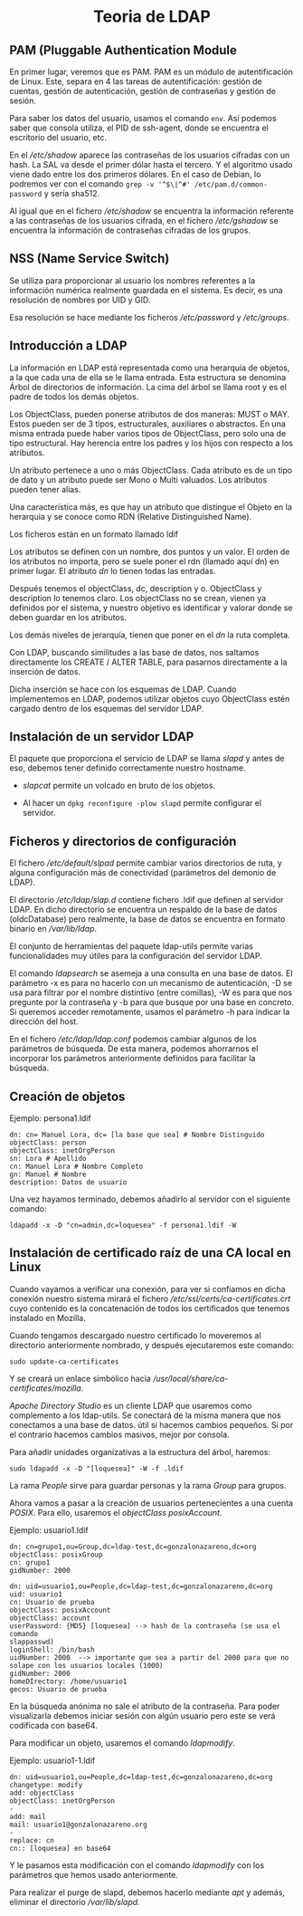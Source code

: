 <div align="center">

# Teoria de LDAP 

</div>

## PAM (Pluggable Authentication Module

En primer lugar, veremos que es PAM. PAM es un módulo de autentificación de Linux.
Este, separa en 4 las tareas de autentificación: gestión de cuentas, gestión de
autenticación, gestión de contraseñas y gestión de sesión.

Para saber los datos del usuario, usamos el comando ```env```.
Así podemos saber que consola utiliza, el PID de ssh-agent, donde se encuentra
el escritorio del usuario, etc.

En el _/etc/shadow_ aparece las contraseñas de los usuarios cifradas con un hash.
La SAL va desde el primer dólar hasta el tercero. Y el algoritmo usado viene
dado entre los dos primeros dólares. En el caso de Debian, lo podremos ver con
el comando ```grep -v '^$\|^#' /etc/pam.d/common-password``` y sería sha512.


Al igual que en el fichero _/etc/shadow_ se encuentra la información referente
a las contraseñas de los usuarios cifrada, en el fichero _/etc/gshadow_ se 
encuentra la información de contraseñas cifradas de los grupos.


## NSS (Name Service Switch)

Se utiliza para proporcionar al usuario los nombres referentes a la información
numérica realmente guardada en el sistema. Es decir, es una resolución de
nombres por UID y GID.

Esa resolución se hace mediante los ficheros _/etc/password_ y _/etc/groups_.

## Introducción a LDAP

La información en LDAP está representada como una herarquía de objetos, a la
que cada una de ella se le llama entrada. Esta estructura se denomina Árbol
de directorios de información. La cima del árbol se llama root y es el padre
de todos los demás objetos.

Los ObjectClass, pueden ponerse atributos de dos maneras: MUST o MAY. 
Estos pueden ser de 3 tipos, estructurales, auxiliares o abstractos. En una
misma entrada puede haber varios tipos de ObjectClass, pero solo una de tipo 
estructural. Hay herencia entre los padres y los hijos con respecto a los
atributos.

Un atributo pertenece a uno o más ObjectClass. Cada atributo es de un tipo de
dato y un atributo puede ser Mono o Multi valuados. Los atributos pueden tener
alias.

Una característica más, es que hay un atributo que distingue el Objeto en la
herarquia y se conoce como RDN (Relative Distinguished Name).

Los ficheros están en un formato llamado ldif

Los atributos se definen con un nombre, dos puntos y un valor.
El orden de los atributos no importa, pero se suele poner el rdn 
(llamado aquí dn) en primer lugar. 
El atributo _dn_ lo tienen todas las entradas. 

Después tenemos el objectClass, dc, description y o. ObjectClass y description
lo tenemos claro. Los objectClass no se crean, vienen ya definidos por el 
sistema, y nuestro objetivo es identificar y valorar donde se deben guardar en
los atributos.

Los demás niveles de jerarquía, tienen que poner en el _dn_ la ruta completa.

Con LDAP, buscando similitudes a las base de datos, nos saltamos directamente
los CREATE / ALTER TABLE, para pasarnos directamente a la inserción de datos.

Dicha inserción se hace con los esquemas de LDAP. Cuando implementemos en LDAP,
podemos utilizar objetos cuyo ObjectClass estén cargado dentro de los esquemas
del servidor LDAP.


## Instalación de un servidor LDAP

El paquete que proporciona el servicio de LDAP se llama _slapd_ y antes de eso,
debemos tener definido correctamente nuestro hostname.

* _slapcat_ permite un volcado en bruto de los objetos.

* Al hacer un ```dpkg reconfigure -plow slapd``` permite configurar el servidor.

## Ficheros y directorios de configuración

El fichero _/etc/default/slpad_ permite cambiar varios directorios de ruta, y
alguna configuración más de conectividad (parámetros del demonio de LDAP).

El directorio _/etc/ldap/slap.d_ contiene fichero .ldif que definen al servidor
LDAP. En dicho directorio se encuentra un respaldo de la base de datos 
(oldcDatabase) pero realmente, la base de datos se encuentra en formato binario
en _/var/lib/ldap_.

El conjunto de herramientas del paquete ldap-utils permite varias 
funcionalidades muy útiles para la configuración del servidor LDAP.

El comando _ldapsearch_ se asemeja a una consulta en una base de datos. El 
parámetro -x es para no hacerlo con un mecanismo de autenticación, -D se usa
para filtrar por el nombre distintivo (entre comillas), -W es para que nos
pregunte por la contraseña y -b para que busque por una base en concreto.
Si queremos acceder remotamente, usamos el parámetro -h para indicar la 
dirección del host.

En el fichero _/etc/ldap/ldap.conf_ podemos cambiar algunos de los parámetros de
búsqueda. De esta manera, podemos ahorrarnos el incorporar los parámetros 
anteriormente definidos para facilitar la búsqueda.

## Creación de objetos

Ejemplo: persona1.ldif

```
dn: cn= Manuel Lora, dc= [la base que sea] # Nombre Distinguido
objectClass: person
objectClass: inetOrgPerson
sn: Lora # Apellido
cn: Manuel Lora # Nombre Completo
gn: Manuel # Nombre
description: Datos de usuario
```

Una vez hayamos terminado, debemos añadirlo al servidor con el siguiente 
comando:

```
ldapadd -x -D "cn=admin,dc=loquesea" -f persona1.ldif -W
```

## Instalación de certificado raíz de una CA local en Linux

Cuando vayamos a verificar una conexión, para ver si confiamos en dicha conexión
nuestro sistema mirará el fichero _/etc/ssl/certs/ca-certificates.crt_ cuyo
contenido es la concatenación de todos los certificados que tenemos instalado
en Mozilla.

Cuando tengamos descargado nuestro certificado lo moveremos al directorio 
anteriormente nombrado, y después ejecutaremos este comando:

```
sudo update-ca-certificates
```

Y se creará un enlace simbólico hacia _/usr/local/share/ca-certificates/mozilla_.


_Apache Directory Studio_ es un cliente LDAP que usaremos como complemento a los
ldap-utils. Se conectará de la misma manera que nos conectamos a una base de 
datos. útil si hacemos cambios pequeños. Si por el contrario hacemos cambios
masivos, mejor por consola.

Para añadir unidades organizativas a la estructura del árbol, haremos:

```
sudo ldapadd -x -D "[loquesea]" -W -f .ldif
```

La rama _People_ sirve para guardar personas y la rama _Group_ para grupos.

Ahora vamos a pasar a la creación de usuarios pertenecientes a una cuenta _POSIX_.
Para ello, usaremos el _objectClass posixAccount_. 

Ejemplo: usuario1.ldif

```
dn: cn=grupo1,ou=Group,dc=ldap-test,dc=gonzalonazareno,dc=org
objectClass: posixGroup
cn: grupo1
gidNumber: 2000

dn: uid=usuario1,ou=People,dc=ldap-test,dc=gonzalonazareno,dc=org
uid: usuario1
cn: Usuario de prueba
objectClass: posixAccount
objectClass: account
userPassword: {MD5} [loquesea] --> hash de la contraseña (se usa el comando
slappasswd)
loginShell: /bin/bash
uidNumber: 2000  --> importante que sea a partir del 2000 para que no solape con los usuarios locales (1000)
gidNumber: 2000
homeDIrectory: /home/usuario1
gecos: Usuario de prueba
```

En la búsqueda anónima no sale el atributo de la contraseña. Para poder 
visualizarla debemos iniciar sesión con algún usuario pero este se verá 
codificada con base64. 

Para modificar un objeto, usaremos el comando _ldapmodify_. 

Ejemplo: usuario1-1.ldif

```
dn: uid=usuario1,ou=People,dc=ldap-test,dc=gonzalonazareno,dc=org
changetype: modify
add: objectClass
objectClass: inetOrgPerson
-
add: mail
mail: usuario1@gonzalonazareno.org
-
replace: cn
cn:: [loquesea] en base64
```

Y le pasamos esta modificación con el comando _ldapmodify_ con los parámetros 
que hemos usado anteriormente.

Para realizar el purge de slapd, debemos hacerlo mediante _apt_ y además, eliminar
el directorio _/var/lib/slapd_.
